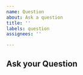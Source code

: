 ```yaml
---
name: Question
about: Ask a question
title: ''
labels: question
assignees: ''

---
```


## Ask your Question

<!-- Ask your question -->
